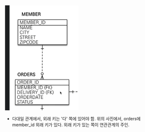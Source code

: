 ![Alt text](image.png)

- 다대일 관계에서, 외래 키는 '다' 쪽에 있어야 함. 위의 사진에서, orders에 member_id 외래 키가 있다. 외래 키가 있는 쪽이 연관관계의 주인.
